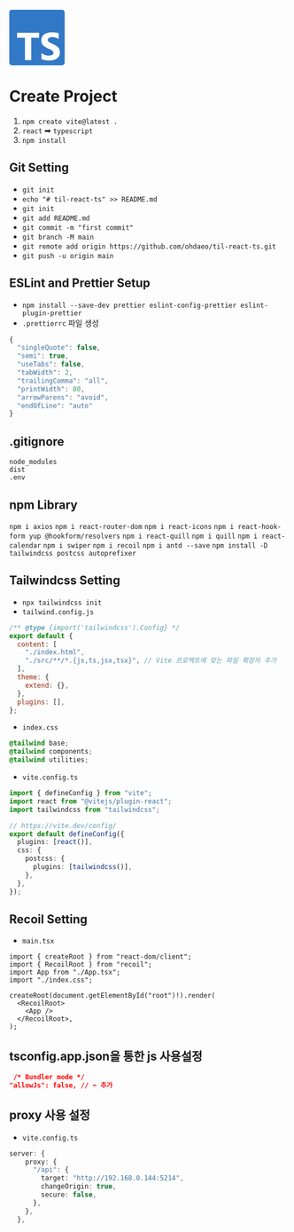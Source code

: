 <svg role="img" viewBox="0 0 24 24" width=100 fill="#3178C6" xmlns="http://www.w3.org/2000/svg"><title>TypeScript</title><path d="M1.125 0C.502 0 0 .502 0 1.125v21.75C0 23.498.502 24 1.125 24h21.75c.623 0 1.125-.502 1.125-1.125V1.125C24 .502 23.498 0 22.875 0zm17.363 9.75c.612 0 1.154.037 1.627.111a6.38 6.38 0 0 1 1.306.34v2.458a3.95 3.95 0 0 0-.643-.361 5.093 5.093 0 0 0-.717-.26 5.453 5.453 0 0 0-1.426-.2c-.3 0-.573.028-.819.086a2.1 2.1 0 0 0-.623.242c-.17.104-.3.229-.393.374a.888.888 0 0 0-.14.49c0 .196.053.373.156.529.104.156.252.304.443.444s.423.276.696.41c.273.135.582.274.926.416.47.197.892.407 1.266.628.374.222.695.473.963.753.268.279.472.598.614.957.142.359.214.776.214 1.253 0 .657-.125 1.21-.373 1.656a3.033 3.033 0 0 1-1.012 1.085 4.38 4.38 0 0 1-1.487.596c-.566.12-1.163.18-1.79.18a9.916 9.916 0 0 1-1.84-.164 5.544 5.544 0 0 1-1.512-.493v-2.63a5.033 5.033 0 0 0 3.237 1.2c.333 0 .624-.03.872-.09.249-.06.456-.144.623-.25.166-.108.29-.234.373-.38a1.023 1.023 0 0 0-.074-1.089 2.12 2.12 0 0 0-.537-.5 5.597 5.597 0 0 0-.807-.444 27.72 27.72 0 0 0-1.007-.436c-.918-.383-1.602-.852-2.053-1.405-.45-.553-.676-1.222-.676-2.005 0-.614.123-1.141.369-1.582.246-.441.58-.804 1.004-1.089a4.494 4.494 0 0 1 1.47-.629 7.536 7.536 0 0 1 1.77-.201zm-15.113.188h9.563v2.166H9.506v9.646H6.789v-9.646H3.375z"/></svg>

# Create Project

1. `npm create vite@latest .`
2. `react` ➡ `typescript`
3. `npm install`

## Git Setting

- `git init`
- `echo "# til-react-ts" >> README.md`
- `git init`
- `git add README.md`
- `git commit -m "first commit"`
- `git branch -M main`
- `git remote add origin https://github.com/ohdaeo/til-react-ts.git`
- `git push -u origin main`

## ESLint and Prettier Setup

- `npm install --save-dev prettier eslint-config-prettier eslint-plugin-prettier`
- `.prettierrc` 파일 생성

```js
{
  "singleQuote": false,
  "semi": true,
  "useTabs": false,
  "tabWidth": 2,
  "trailingComma": "all",
  "printWidth": 80,
  "arrowParens": "avoid",
  "endOfLine": "auto"
}
```

## .gitignore

```
node_modules
dist
.env
```

## npm Library

`npm i axios`
`npm i react-router-dom`
`npm i react-icons`
`npm i react-hook-form yup @hookform/resolvers`
`npm i react-quill`
`npm i quill`
`npm i react-calendar`
`npm i swiper`
`npm i recoil`
`npm i antd --save`
`npm install -D tailwindcss postcss autoprefixer`

## Tailwindcss Setting

- `npx tailwindcss init`
- `tailwind.config.js`

```js
/** @type {import('tailwindcss').Config} */
export default {
  content: [
    "./index.html",
    "./src/**/*.{js,ts,jsx,tsx}", // Vite 프로젝트에 맞는 파일 확장자 추가
  ],
  theme: {
    extend: {},
  },
  plugins: [],
};
```

- `index.css`

```css
@tailwind base;
@tailwind components;
@tailwind utilities;
```

- `vite.config.ts`

```ts
import { defineConfig } from "vite";
import react from "@vitejs/plugin-react";
import tailwindcss from "tailwindcss";

// https://vite.dev/config/
export default defineConfig({
  plugins: [react()],
  css: {
    postcss: {
      plugins: [tailwindcss()],
    },
  },
});
```

## Recoil Setting

- `main.tsx`

```tsx
import { createRoot } from "react-dom/client";
import { RecoilRoot } from "recoil";
import App from "./App.tsx";
import "./index.css";

createRoot(document.getElementById("root")!).render(
  <RecoilRoot>
    <App />
  </RecoilRoot>,
);
```

## tsconfig.app.json을 통한 js 사용설정

```json
 /* Bundler mode */
"allowJs": false, // ⬅ 추가
```

## proxy 사용 설정

- `vite.config.ts`

```ts
server: {
    proxy: {
      "/api": {
        target: "http://192.168.0.144:5214",
        changeOrigin: true,
        secure: false,
      },
    },
  },

```
